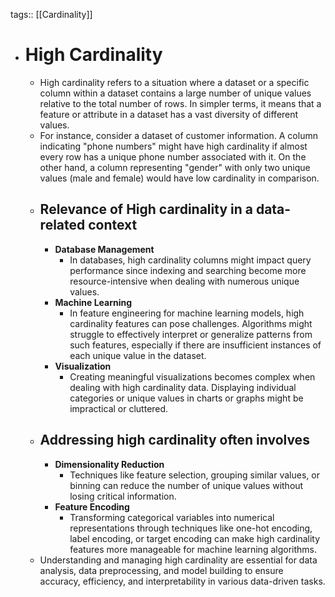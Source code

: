 tags:: [[Cardinality]]

- # High Cardinality
	- High cardinality refers to a situation where a dataset or a specific column within a dataset contains a large number of unique values relative to the total number of rows. In simpler terms, it means that a feature or attribute in a dataset has a vast diversity of different values.
	- For instance, consider a dataset of customer information. A column indicating "phone numbers" might have high cardinality if almost every row has a unique phone number associated with it. On the other hand, a column representing "gender" with only two unique values (male and female) would have low cardinality in comparison.
	- ## Relevance of High cardinality in a data-related context
		- **Database Management**
			- In databases, high cardinality columns might impact query performance since indexing and searching become more resource-intensive when dealing with numerous unique values.
		- **Machine Learning**
			- In feature engineering for machine learning models, high cardinality features can pose challenges. Algorithms might struggle to effectively interpret or generalize patterns from such features, especially if there are insufficient instances of each unique value in the dataset.
		- **Visualization**
			- Creating meaningful visualizations becomes complex when dealing with high cardinality data. Displaying individual categories or unique values in charts or graphs might be impractical or cluttered.
	- ## Addressing high cardinality often involves
		- **Dimensionality Reduction**
			- Techniques like feature selection, grouping similar values, or binning can reduce the number of unique values without losing critical information.
		- **Feature Encoding**
			- Transforming categorical variables into numerical representations through techniques like one-hot encoding, label encoding, or target encoding can make high cardinality features more manageable for machine learning algorithms.
	- Understanding and managing high cardinality are essential for data analysis, data preprocessing, and model building to ensure accuracy, efficiency, and interpretability in various data-driven tasks.